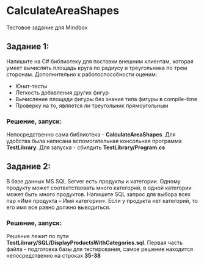 # CalculateAreaShapes
Тестовое задание для Mindbox

## Задание 1:
Напишите на C# библиотеку для поставки внешним клиентам, которая умеет вычислять площадь круга по радиусу и треугольника по трем сторонам. Дополнительно к работоспособности оценим:
- Юнит-тесты
- Легкость добавления других фигур
- Вычисление площади фигуры без знания типа фигуры в compile-time
- Проверку на то, является ли треугольник прямоугольным

### Решение, запуск: 
Непосредственно сама библиотека - **CalculateAreaShapes**.
Для удобства была написана вспомогательная консольная программа **TestLibrary**. Для запуска - сбилдить **TestLibrary/Program.cs**

## Задание 2: 
В базе данных MS SQL Server есть продукты и категории. Одному продукту может соответствовать много категорий, в одной категории может быть много продуктов. Напишите SQL запрос для выбора всех пар «Имя продукта – Имя категории». Если у продукта нет категорий, то его имя все равно должно выводиться.

### Решение, запуск: 
Решение лежит по пути **TestLibrary/SQL/DisplayProductsWithCategories.sql**. Первая часть файла - подготовка базы для тестирования, самое решение находится непосредственно на строках **35-38**
